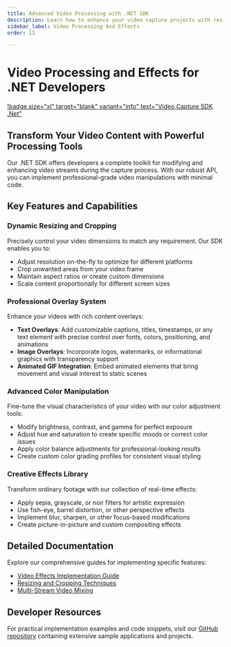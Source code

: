 ```yaml
---
title: Advanced Video Processing with .NET SDK
description: Learn how to enhance your video capture projects with resizing, cropping, rotation, text overlays, image effects, color adjustments, and special filters using our powerful .NET video processing tools for developers.
sidebar_label: Video Processing And Effects
order: 13

---
```


# Video Processing and Effects for .NET Developers

[!badge size="xl" target="blank" variant="info" text="Video Capture SDK .Net"](https://www.visioforge.com/video-capture-sdk-net)

## Transform Your Video Content with Powerful Processing Tools

Our .NET SDK offers developers a complete toolkit for modifying and enhancing video streams during the capture process. With our robust API, you can implement professional-grade video manipulations with minimal code.

## Key Features and Capabilities

### Dynamic Resizing and Cropping

Precisely control your video dimensions to match any requirement. Our SDK enables you to:

- Adjust resolution on-the-fly to optimize for different platforms
- Crop unwanted areas from your video frame
- Maintain aspect ratios or create custom dimensions
- Scale content proportionally for different screen sizes

### Professional Overlay System

Enhance your videos with rich content overlays:

- **Text Overlays**: Add customizable captions, titles, timestamps, or any text element with precise control over fonts, colors, positioning, and animations
- **Image Overlays**: Incorporate logos, watermarks, or informational graphics with transparency support
- **Animated GIF Integration**: Embed animated elements that bring movement and visual interest to static scenes

### Advanced Color Manipulation

Fine-tune the visual characteristics of your video with our color adjustment tools:

- Modify brightness, contrast, and gamma for perfect exposure
- Adjust hue and saturation to create specific moods or correct color issues
- Apply color balance adjustments for professional-looking results
- Create custom color grading profiles for consistent visual styling

### Creative Effects Library

Transform ordinary footage with our collection of real-time effects:

- Apply sepia, grayscale, or noir filters for artistic expression
- Use fish-eye, barrel distortion, or other perspective effects
- Implement blur, sharpen, or other focus-based modifications
- Create picture-in-picture and custom compositing effects

## Detailed Documentation

Explore our comprehensive guides for implementing specific features:

- [Video Effects Implementation Guide](video-effects.md)
- [Resizing and Cropping Techniques](resize-crop.md)
- [Multi-Stream Video Mixing](video-mixing.md)

## Developer Resources

For practical implementation examples and code snippets, visit our [GitHub repository](https://github.com/visioforge/.Net-SDK-s-samples) containing extensive sample applications and projects.
